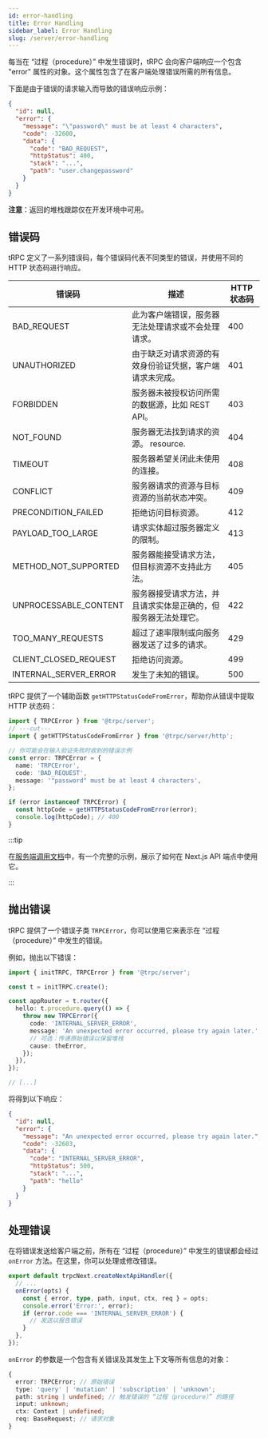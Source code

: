 ```yaml
---
id: error-handling
title: Error Handling
sidebar_label: Error Handling
slug: /server/error-handling
---
```


每当在 “过程（procedure）” 中发生错误时，tRPC 会向客户端响应一个包含 "error" 属性的对象。这个属性包含了在客户端处理错误所需的所有信息。

下面是由于错误的请求输入而导致的错误响应示例：

```json
{
  "id": null,
  "error": {
    "message": "\"password\" must be at least 4 characters",
    "code": -32600,
    "data": {
      "code": "BAD_REQUEST",
      "httpStatus": 400,
      "stack": "...",
      "path": "user.changepassword"
    }
  }
}
```

**注意**：返回的堆栈跟踪仅在开发环境中可用。

## 错误码

tRPC 定义了一系列错误码，每个错误码代表不同类型的错误，并使用不同的 HTTP 状态码进行响应。

| 错误码                  | 描述                                                                                                             | HTTP状态码 |
| --------------------- | ----------------------------------------------------------------------------------------------------------------------- | --------- |
| BAD_REQUEST           | 此为客户端错误，服务器无法处理请求或不会处理请求。              | 400       |
| UNAUTHORIZED          | 由于缺乏对请求资源的有效身份验证凭据，客户端请求未完成。 | 401       |
| FORBIDDEN             | 服务器未被授权访问所需的数据源，比如 REST API。	                                       | 403       |
| NOT_FOUND             | 服务器无法找到请求的资源。 resource.                                                                          | 404       |
| TIMEOUT               | 服务器希望关闭此未使用的连接。	                                                              | 408       |
| CONFLICT              | 服务器请求的资源与目标资源的当前状态冲突。                                     | 409       |
| PRECONDITION_FAILED   | 拒绝访问目标资源。	                                                                          | 412       |
| PAYLOAD_TOO_LARGE     | 请求实体超过服务器定义的限制。                                                                 | 413       |
| METHOD_NOT_SUPPORTED  | 服务器能接受请求方法，但目标资源不支持此方法。                               | 405       |
| UNPROCESSABLE_CONTENT | 服务器接受请求方法，并且请求实体是正确的，但服务器无法处理它。	  | 422       |
| TOO_MANY_REQUESTS     | 超过了速率限制或向服务器发送了过多的请求。                                     | 429       |
| CLIENT_CLOSED_REQUEST | 拒绝访问资源。                                                                                 | 499       |
| INTERNAL_SERVER_ERROR | 发生了未知的错误。                                                                                          | 500       |

tRPC 提供了一个辅助函数 `getHTTPStatusCodeFromError`，帮助你从错误中提取 HTTP 状态码：

```ts twoslash
import { TRPCError } from '@trpc/server';
// ---cut---
import { getHTTPStatusCodeFromError } from '@trpc/server/http';

// 你可能会在输入验证失败时收到的错误示例
const error: TRPCError = {
  name: 'TRPCError',
  code: 'BAD_REQUEST',
  message: '"password" must be at least 4 characters',
};

if (error instanceof TRPCError) {
  const httpCode = getHTTPStatusCodeFromError(error);
  console.log(httpCode); // 400
}
```

:::tip

在[服务端调用文档](server-side-calls)中，有一个完整的示例，展示了如何在 Next.js API 端点中使用它。

:::

## 抛出错误

tRPC 提供了一个错误子类 `TRPCError`，你可以使用它来表示在 “过程（procedure）” 中发生的错误。

例如，抛出以下错误：

```ts title='server.ts'
import { initTRPC, TRPCError } from '@trpc/server';

const t = initTRPC.create();

const appRouter = t.router({
  hello: t.procedure.query(() => {
    throw new TRPCError({
      code: 'INTERNAL_SERVER_ERROR',
      message: 'An unexpected error occurred, please try again later.',
      // 可选：传递原始错误以保留堆栈
      cause: theError,
    });
  }),
});

// [...]
```

将得到以下响应：

```json
{
  "id": null,
  "error": {
    "message": "An unexpected error occurred, please try again later.",
    "code": -32603,
    "data": {
      "code": "INTERNAL_SERVER_ERROR",
      "httpStatus": 500,
      "stack": "...",
      "path": "hello"
    }
  }
}
```

## 处理错误

在将错误发送给客户端之前，所有在 “过程（procedure）” 中发生的错误都会经过 `onError` 方法。在这里，你可以处理或修改错误。

```ts title='pages/api/trpc/[trpc].ts'
export default trpcNext.createNextApiHandler({
  // ...
  onError(opts) {
    const { error, type, path, input, ctx, req } = opts;
    console.error('Error:', error);
    if (error.code === 'INTERNAL_SERVER_ERROR') {
      // 发送以报告错误
    }
  },
});
```

`onError` 的参数是一个包含有关错误及其发生上下文等所有信息的对象：

```ts
{
  error: TRPCError; // 原始错误
  type: 'query' | 'mutation' | 'subscription' | 'unknown';
  path: string | undefined; // 触发错误的 “过程（procedure）” 的路径
  input: unknown;
  ctx: Context | undefined;
  req: BaseRequest; // 请求对象
}
```
